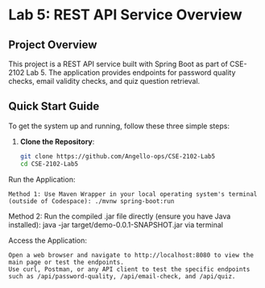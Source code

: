 # Lab 5: REST API Service Overview

## Project Overview
This project is a REST API service built with Spring Boot as part of CSE-2102 Lab 5. The application provides endpoints for password quality checks, email validity checks, and quiz question retrieval.

## Quick Start Guide
To get the system up and running, follow these three simple steps:

1. **Clone the Repository**:
   ```bash
   git clone https://github.com/Angello-ops/CSE-2102-Lab5
   cd CSE-2102-Lab5

Run the Application:

    Method 1: Use Maven Wrapper in your local operating system's terminal (outside of Codespace): ./mvnw spring-boot:run

Method 2: Run the compiled .jar file directly (ensure you have Java installed): java -jar target/demo-0.0.1-SNAPSHOT.jar via terminal

Access the Application:

    Open a web browser and navigate to http://localhost:8080 to view the main page or test the endpoints.
    Use curl, Postman, or any API client to test the specific endpoints such as /api/password-quality, /api/email-check, and /api/quiz.
